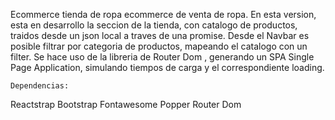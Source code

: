 Ecommerce tienda de ropa
 ecommerce de venta de ropa. En esta version, esta en desarrollo la seccion de la tienda, con catalogo de productos, traidos desde un json local a traves de una promise. Desde el Navbar es posible filtrar por categoria de productos, mapeando el catalogo con un filter. 
  Se hace uso de la libreria de Router Dom , generando un SPA Single Page Application, simulando tiempos de carga y el correspondiente loading.



    Dependencias:
 Reactstrap
 Bootstrap
 Fontawesome
 Popper
 Router Dom

